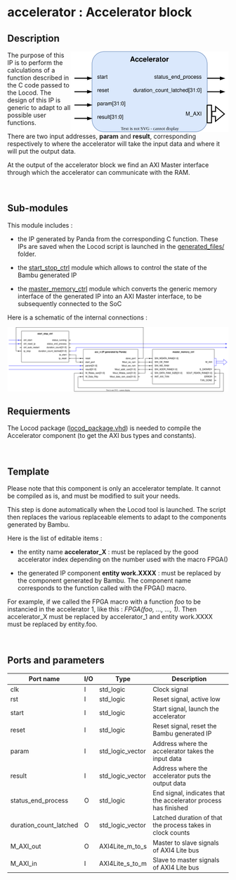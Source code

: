 # accelerator : Accelerator block

## Description

<img src="accelerator.drawio.svg" width="360" align="right"/>

The purpose of this IP is to perform the calculations of a function described in the C code passed to the Locod. The design of this IP is generic to adapt to all possible user functions.

There are two input addresses, **param** and **result**, corresponding respectively to where the accelerator will take the input data and where it will put the output data.

At the output of the accelerator block we find an AXI Master interface through which the accelerator can communicate with the RAM.

<br>

## Sub-modules

This module includes :

- the IP generated by Panda from the corresponding C function. These IPs are saved when the Locod script is launched in the [generated_files/](../../generated_files/) folder.

- the [start_stop_ctrl](../../start_stop_ctrl/rtl/start_stop_ctrl.vhd) module which allows to control the state of the Bambu generated IP

- the [master_memory_ctrl](../../master_memory_ctrl/rtl/master_memory_ctrl.v) module which converts the generic memory interface of the generated IP into an AXI Master interface, to be subsequently connected to the SoC

Here is a schematic of the internal connections :

<img src="accelerator_schematic.drawio.svg" width="1000"/>

<br>

## Requierments

The Locod package ([locod_package.vhd](../../common/locod_package.vhd)) is needed to compile the Accelerator component (to get the AXI bus types and constants).

<br>

## Template

Please note that this component is only an accelerator template. It cannot be compiled as is, and must be modified to suit your needs.

This step is done automatically when the Locod tool is launched. The script then replaces the various replaceable elements to adapt to the components generated by Bambu.

Here is the list of editable items :

- the entity name **accelerator_X** : must be replaced by the good accelerator index depending on the number used with the macro FPGA()

- the generated IP component **entity work.XXXX** : must be replaced by the component generated by Bambu. The component name corresponds to the function called with the FPGA() macro.

For example, if we called the FPGA macro with a function *foo* to be instancied in the accelerator 1, like this : *FPGA(foo, ..., ..., 1)*. Then accelerator_X must be replaced by accelerator_1 and entity work.XXXX must be replaced by entity.foo.

<br>

## Ports and parameters

| Port name | I/O | Type | Description |
|---|---|---|---|
| clk | I | std_logic | Clock signal |
| rst | I | std_logic | Reset signal, active low |
| start | I | std_logic | Start signal, launch the accelerator |
| reset | I | std_logic | Reset signal, reset the Bambu generated IP |
| param | I | std_logic_vector | Address where the accelerator takes the input data |
| result | I | std_logic_vector | Address where the accelerator puts the output data |
| status_end_process | O | std_logic | End signal, indicates that the accelerator process has finished |
| duration_count_latched | O | std_logic_vector | Latched duration of that the process takes in clock counts |
| M_AXI_out | O | AXI4Lite_m_to_s | Master to slave signals of AXI4 Lite bus |
| M_AXI_in | I | AXI4Lite_s_to_m | Slave to master signals of AXI4 Lite bus |

<br>